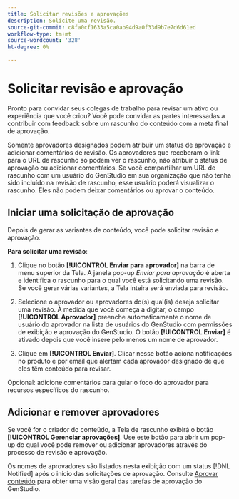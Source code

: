 ```yaml
---
title: Solicitar revisões e aprovações
description: Solicite uma revisão.
source-git-commit: c8fa0cf1633a5ca0ab94d9a0f33d9b7e7d6d61ed
workflow-type: tm+mt
source-wordcount: '328'
ht-degree: 0%

---
```



# Solicitar revisão e aprovação

Pronto para convidar seus colegas de trabalho para revisar um ativo ou experiência que você criou? Você pode convidar as partes interessadas a contribuir com feedback sobre um rascunho do conteúdo com a meta final de aprovação.

Somente aprovadores designados podem atribuir um status de aprovação e adicionar comentários de revisão. Os aprovadores que receberam o link para o URL de rascunho só podem ver o rascunho, não atribuir o status de aprovação ou adicionar comentários. Se você compartilhar um URL de rascunho com um usuário do GenStudio em sua organização que não tenha sido incluído na revisão de rascunho, esse usuário poderá visualizar o rascunho. Eles não podem deixar comentários ou aprovar o conteúdo.

## Iniciar uma solicitação de aprovação

Depois de gerar as variantes de conteúdo, você pode solicitar revisão e aprovação.

**Para solicitar uma revisão**:

1. Clique no botão **[!UICONTROL Enviar para aprovador]** na barra de menu superior da Tela. A janela pop-up _Enviar para aprovação_ é aberta e identifica o rascunho para o qual você está solicitando uma revisão. Se você gerar várias variantes, a Tela inteira será enviada para revisão.

1. Selecione o aprovador ou aprovadores do(s) qual(is) deseja solicitar uma revisão. À medida que você começa a digitar, o campo **[!UICONTROL Aprovador]** preenche automaticamente o nome de usuário do aprovador na lista de usuários do GenStudio com permissões de exibição e aprovação do GenStudio. O botão **[!UICONTROL Enviar]** é ativado depois que você insere pelo menos um nome de aprovador.

1. Clique em **[!UICONTROL Enviar]**. Clicar nesse botão aciona notificações no produto e por email que alertam cada aprovador designado de que eles têm conteúdo para revisar.

Opcional: adicione comentários para guiar o foco do aprovador para recursos específicos do rascunho.

## Adicionar e remover aprovadores

Se você for o criador do conteúdo, a Tela de rascunho exibirá o botão **[!UICONTROL Gerenciar aprovações]**. Use este botão para abrir um pop-up do qual você pode remover ou adicionar aprovadores através do processo de revisão e aprovação.

Os nomes de aprovadores são listados nesta exibição com um status [!DNL Notified] após o início das solicitações de aprovação. Consulte [Aprovar conteúdo](./approve-content.md) para obter uma visão geral das tarefas de aprovação do GenStudio.



